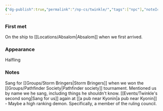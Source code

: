 ```yaml
---
{"dg-publish":true,"permalink":"/np-cs/twinkle/","tags":["npc"],"noteIcon":"npc"}
---
```


### First met
On the ship to [[Locations/Absalom\|Absalom]] when we first arrived.
### Appearance
Halfling
### Notes
Sang for [[Groups/Storm Bringers\|Storm Bringers]] when we won the [[Groups/Pathfinder Society\|Pathfinder society]] tournament. Mentioned us by name we he sang, including things he shouldn't know.
[[Events/Twinkle's second song\|Sang for us]] again at [[a pub near Kyonin\|a pub near Kyonin]] -  Maybe a high ranking demon. Specifically, a member of the ruling council.
